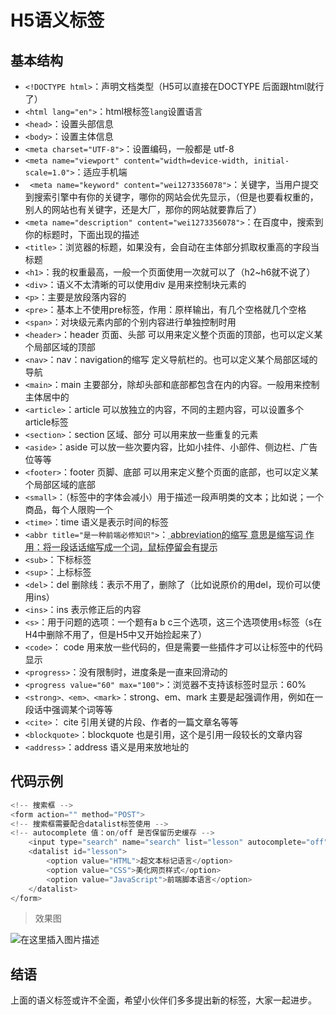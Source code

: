 # H5语义标签

## 基本结构

* `<!DOCTYPE html>`：声明文档类型（H5可以直接在DOCTYPE 后面跟html就行了）
* `<html lang="en">`：html根标签`lang`设置语言
* `<head>`：设置头部信息
* `<body>`：设置主体信息
* `<meta charset="UTF-8">`：设置编码，一般都是 utf-8
* `<meta name="viewport" content="width=device-width, initial-scale=1.0">`：适应手机端
* ` <meta name="keyword" content="wei1273356078">`：关键字，当用户提交到搜索引擎中有你的关键字，哪你的网站会优先显示，（但是也要看权重的，别人的网站也有关键字，还是大厂，那你的网站就要靠后了）
* `<meta name="description" content="wei1273356078">`：在百度中，搜索到你的标题时，下面出现的描述
* `<title>`：浏览器的标题，如果没有，会自动在主体部分抓取权重高的字段当标题
* `<h1>`：我的权重最高，一般一个页面使用一次就可以了（h2~h6就不说了）
* `<div>`：语义不太清晰的可以使用div 是用来控制块元素的
* `<p>`：主要是放段落内容的
* `<pre>`：基本上不使用pre标签，作用：原样输出，有几个空格就几个空格
* `<span>`：对块级元素内部的个别内容进行单独控制时用
* `<header>`：header 页面、头部  可以用来定义整个页面的顶部，也可以定义某个局部区域的顶部
* `<nav>`：nav：navigation的缩写 定义导航栏的。也可以定义某个局部区域的导航
* `<main>`：main 主要部分，除却头部和底部都包含在内的内容。一般用来控制主体居中的
* `<article>`：article 可以放独立的内容，不同的主题内容，可以设置多个article标签
* `<section>`：section 区域、部分  可以用来放一些重复的元素
* `<aside>`：aside 可以放一些次要内容，比如小挂件、小部件、侧边栏、广告位等等
* `<footer>`：footer 页脚、底部  可以用来定义整个页面的底部，也可以定义某个局部区域的底部
* `<small>`：（标签中的字体会减小）用于描述一段声明类的文本；比如说；一个商品，每个人限购一个
* `<time>`：time 语义是表示时间的标签
* `<abbr title="是一种前端必修知识">`：<abbr title="是一种前端必修知识"> abbreviation的缩写 意思是缩写词  作用：将一段话话缩写成一个词，鼠标停留会有提示</abbr>
* `<sub>`：下标标签
* `<sup>`：上标标签
* `<del>`：del 删除线：表示不用了，删除了（比如说原价的用del，现价可以使用ins）
* `<ins>`：ins 表示修正后的内容
* `<s>`：用于问题的选项：一个题有a b c三个选项，这三个选项使用`s`标签（s在H4中删除不用了，但是H5中又开始捡起来了）
* `<code>`： code 用来放一些代码的，但是需要一些插件才可以让标签中的代码显示
* `<progress>`：没有限制时，进度条是一直来回滑动的
* `<progress value="60" max="100">`：浏览器不支持该标签时显示：60%
* `<strong>、<em>、<mark>`：strong、em、mark 主要是起强调作用，例如在一段话中强调某个词等等
* `<cite>`： cite 引用关键的片段、作者的一篇文章名等等
* `<blockquote>`：blockquote 也是引用，这个是引用一段较长的文章内容
* `<address>`：address 语义是用来放地址的

## 代码示例

```javascript
<!-- 搜索框 -->
<form action="" method="POST">
<!-- 搜索框需要配合datalist标签使用 -->
<!-- autocomplete 值：on/off 是否保留历史缓存 -->
	<input type="search" name="search" list="lesson" autocomplete="off">
	<datalist id="lesson">
		<option value="HTML">超文本标记语言</option>
		<option value="CSS">美化网页样式</option>
		<option value="JavaScript">前端脚本语言</option>
	</datalist>
</form>
```
> 效果图

![在这里插入图片描述](/imgs/dc8bca67a657aaf8e5ce5b916fc885e9.png)

## 结语

上面的语义标签或许不全面，希望小伙伴们多多提出新的标签，大家一起进步。